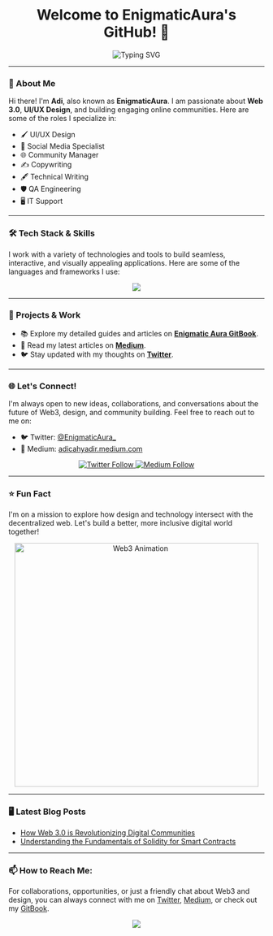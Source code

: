 <h1 align="center">
  Welcome to EnigmaticAura's GitHub! 👋
</h1>

<p align="center">
  <img src="https://readme-typing-svg.herokuapp.com?font=Fira+Code&weight=600&size=24&duration=3000&pause=500&color=F7B93E&width=435&lines=Web+3.0+Enthusiast;UI%2FUX+Designer;Community+Manager;Social+Media+Specialist;Copywriter;Technical Writing;" alt="Typing SVG">
</p>

---

### 👋 About Me
Hi there! I'm **Adi**, also known as **EnigmaticAura**. I am passionate about **Web 3.0**, **UI/UX Design**, and building engaging online communities. Here are some of the roles I specialize in:
- 🖌️ UI/UX Design
- 📝 Social Media Specialist
- 🌐 Community Manager
- ✍️ Copywriting 
- 🖋️ Technical Writing 
- 🛡️ QA Engineering 
- 🖥️ IT Support

---

### 🛠️ Tech Stack & Skills
I work with a variety of technologies and tools to build seamless, interactive, and visually appealing applications. Here are some of the languages and frameworks I use:

<p align="center">
  <img src="https://skillicons.dev/icons?i=html,tailwind,php,python,bootstrap,laravel,typescript,js,solidity&theme=light" />
</p>

---

### 🚀 Projects & Work
- 📚 Explore my detailed guides and articles on [**Enigmatic Aura GitBook**](https://enigmatics.gitbook.io/enigmatic-aura).
- 📝 Read my latest articles on [**Medium**](https://adicahyadir.medium.com/).
- 🐦 Stay updated with my thoughts on [**Twitter**](https://x.com/EnigmaticAura_).

---

### 🌐 Let's Connect!
I'm always open to new ideas, collaborations, and conversations about the future of Web3, design, and community building. Feel free to reach out to me on:

- 🐦 Twitter: [@EnigmaticAura_](https://x.com/EnigmaticAura_)
- 📖 Medium: [adicahyadir.medium.com](https://adicahyadir.medium.com/)

<p align="center">
  <a href="https://x.com/EnigmaticAura_">
    <img src="https://img.shields.io/twitter/follow/EnigmaticAura_?style=social" alt="Twitter Follow">
  </a>
  <a href="https://adicahyadir.medium.com/">
    <img src="https://img.shields.io/badge/Medium-Follow%20me-%23000000?style=for-the-badge&logo=medium&logoColor=white" alt="Medium Follow">
  </a>
</p>

---

### ⭐ Fun Fact
I'm on a mission to explore how design and technology intersect with the decentralized web. Let's build a better, more inclusive digital world together!

<p align="center">
  <img src="https://media.giphy.com/media/l0HUpt2s9Pclgt9Vm/giphy.gif" width="480" alt="Web3 Animation">
</p>

---

### 🖥️ Latest Blog Posts
<!-- BLOG-POST-LIST:START -->
- [How Web 3.0 is Revolutionizing Digital Communities](https://adicahyadir.medium.com/)
- [Understanding the Fundamentals of Solidity for Smart Contracts](https://adicahyadir.medium.com/)
<!-- BLOG-POST-LIST:END -->

---

### 📫 How to Reach Me:
For collaborations, opportunities, or just a friendly chat about Web3 and design, you can always connect with me on [Twitter](https://x.com/EnigmaticAura_), [Medium](https://adicahyadir.medium.com/), or check out my [GitBook](https://enigmatics.gitbook.io/enigmatic-aura).

<p align="center">
  <img src="https://forthebadge.com/images/badges/built-with-love.svg" />
</p>
